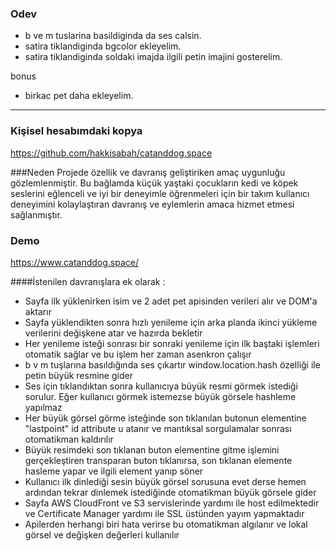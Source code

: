 ### Odev

- b ve m tuslarina basildiginda da ses calsin.
- satira tiklandiginda bgcolor ekleyelim.
- satira tiklandiginda soldaki imajda ilgili petin imajini gosterelim.


bonus
- birkac pet daha ekleyelim.

--- 

### Kişisel hesabımdaki kopya

https://github.com/hakkisabah/catanddog.space

###Neden
Projede özellik ve davranış geliştiriken amaç uygunluğu gözlemlenmiştir. 
Bu bağlamda küçük yaştaki çocukların kedi ve köpek seslerini eğlenceli ve iyi bir deneyimle öğrenmeleri için bir takım
kullanıcı deneyimini kolaylaştıran davranış ve eylemlerin amaca hizmet etmesi sağlanmıştır.

### Demo
https://www.catanddog.space/

####İstenilen davranışlara ek olarak :
- Sayfa ilk yüklenirken isim ve 2 adet pet apisinden verileri alır ve DOM'a aktarır
- Sayfa yüklendikten sonra hızlı yenileme için arka planda ikinci yükleme verilerini değişkene atar ve hazırda bekletir
- Her yenileme isteği sonrası bir sonraki yenileme için ilk baştaki işlemleri otomatik sağlar ve bu işlem her zaman asenkron çalışır
- b v m tuşlarına basıldığında ses çıkartır window.location.hash özelliği ile petin büyük resmine gider
- Ses için tıklandıktan sonra kullanıcıya büyük resmi görmek istediği sorulur. Eğer kullanıcı görmek istemezse büyük görsele hashleme yapılmaz
- Her büyük görsel görme isteğinde son tıklanılan butonun elementine "lastpoint" id attribute u atanır ve mantıksal sorgulamalar sonrası otomatikman kaldırılır
- Büyük resimdeki son tıklanan buton elementine gitme işlemini gerçekleştiren transparan buton tıklanırsa, son tıklanan elemente hasleme yapar ve ilgili element yanıp söner  
- Kullanıcı ilk dinlediği sesin büyük görsel sorusuna evet derse hemen ardından tekrar dinlemek istediğinde otomatikman büyük görsele gider
- Sayfa AWS CloudFront ve S3 servislerinde yardımı ile host edilmektedir ve Certificate Manager yardımı ile SSL üstünden yayım yapmaktadır
- Apilerden herhangi biri hata verirse bu otomatikman algılanır ve lokal görsel ve değişken değerleri kullanılır